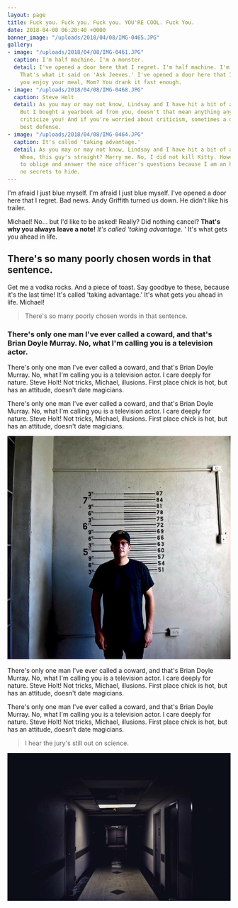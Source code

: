 ```yaml
---
layout: page
title: Fuck you. Fuck you. Fuck you. YOU'RE COOL. Fuck You.
date: 2018-04-08 06:20:40 +0000
banner_image: "/uploads/2018/04/08/IMG-0465.JPG"
gallery:
- image: "/uploads/2018/04/08/IMG-0461.JPG"
  caption: I'm half machine. I'm a monster.
  detail: I've opened a door here that I regret. I'm half machine. I'm a monster.
    That's what it said on 'Ask Jeeves.' I've opened a door here that I regret. Did
    you enjoy your meal, Mom? You drank it fast enough.
- image: "/uploads/2018/04/08/IMG-0468.JPG"
  caption: Steve Holt
  detail: As you may or may not know, Lindsay and I have hit a bit of a rough patch.
    But I bought a yearbook ad from you, doesn't that mean anything anymore? I don't
    criticize you! And if you're worried about criticism, sometimes a diet is the
    best defense.
- image: "/uploads/2018/04/08/IMG-0464.JPG"
  caption: It's called 'taking advantage.'
  detail: As you may or may not know, Lindsay and I have hit a bit of a rough patch.
    Whoa, this guy's straight? Marry me. No, I did not kill Kitty. However, I am going
    to oblige and answer the nice officer's questions because I am an honest man with
    no secrets to hide.
---
```

I'm afraid I just blue myself. I'm afraid I just blue myself. I've opened a door here that I regret. Bad news. Andy Griffith turned us down. He didn't like his trailer.

Michael! No… but I'd like to be asked! Really? Did nothing cancel? **That's why you always leave a note!** _It's called 'taking advantage._ ' It's what gets you ahead in life.

## There's so many poorly chosen words in that sentence.

Get me a vodka rocks. And a piece of toast. Say goodbye to these, because it's the last time! It's called 'taking advantage.' It's what gets you ahead in life. Michael!

> There's so many poorly chosen words in that sentence.

### There's only one man I've ever called a coward, and that's Brian Doyle Murray. No, what I'm calling you is a television actor.

There's only one man I've ever called a coward, and that's Brian Doyle Murray. No, what I'm calling you is a television actor. I care deeply for nature. Steve Holt! Not tricks, Michael, illusions. First place chick is hot, but has an attitude, doesn't date magicians.

There's only one man I've ever called a coward, and that's Brian Doyle Murray. No, what I'm calling you is a television actor. I care deeply for nature. Steve Holt! Not tricks, Michael, illusions. First place chick is hot, but has an attitude, doesn't date magicians.

![But she caught me on the counter (It wasn't me) Saw me bangin' on the sofa (It wasn't me) I even had her in the shower (It wasn't me) She even caught me on camera (It wasn't me)](/uploads/2018/04/08/IMG-0468.JPG "Lineup")

There's only one man I've ever called a coward, and that's Brian Doyle Murray. No, what I'm calling you is a television actor. I care deeply for nature. Steve Holt! Not tricks, Michael, illusions. First place chick is hot, but has an attitude, doesn't date magicians.

There's only one man I've ever called a coward, and that's Brian Doyle Murray. No, what I'm calling you is a television actor. I care deeply for nature. Steve Holt! Not tricks, Michael, illusions. First place chick is hot, but has an attitude, doesn't date magicians.

> I hear the jury's still out on science.

![](/uploads/2018/04/08/IMG-0472.JPG)